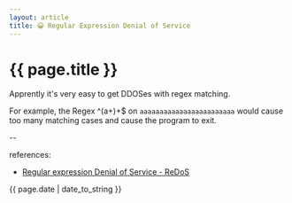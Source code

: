 ```yaml
---
layout: article
title: 😀 Regular Expression Denial of Service
---
```

# {{ page.title }}

Apprently it's very easy to get DDOSes with regex matching.

For example, the Regex ^(a+)+$ on `aaaaaaaaaaaaaaaaaaaaaaaa` would cause too many matching cases and cause the program to exit.

--

references:

* [Regular expression Denial of Service - ReDoS](https://www.owasp.org/index.php/Regular_expression_Denial_of_Service_-_ReDoS)

{{ page.date | date_to_string }}
